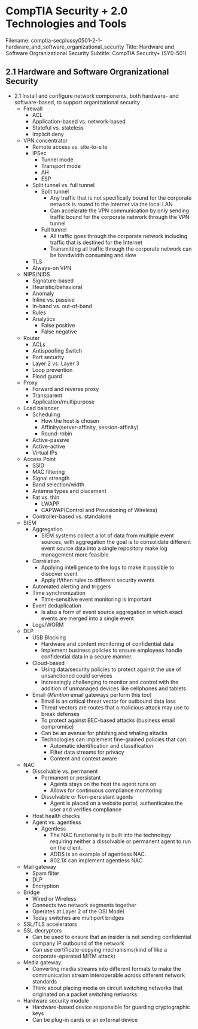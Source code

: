CompTIA Security + 2.0 Technologies and Tools
============================================================

Filename: comptia-secplussy0501-2-1-hardware_and_software_organizational_security
Title: Hardware and Software Orgranizational Security
Subtitle: CompTIA Security+ \(SY0-501\)

2.1 Hardware and Software Orgranizational Security
------------------------------------------------------------

* 2.1 Install and configure network components, both hardware- and software-based, to support organizational security
	+ Firewall
		- ACL
		- Application-based vs. network-based
		- Stateful vs. stateless
		- Implicit deny
	+ VPN concentrator
		- Remote access vs. site-to-site
		- IPSec
			* Tunnel mode
			* Transport mode
			* AH
			* ESP
		- Split tunnel vs. full tunnel
			* Split tunnel
				+ Any traffic that is not specifically bound for the corporate network is routed to the Internet via the local LAN
				+ Can accelarate the VPN communication by only sending traffic bound for the corporate network through the VPN tunnel
			* Full tunnel
				+ All traffic goes through the corporate network including traffic that is destined for the Internet
				+ Transmitting all traffic through the corporate network can be bandwidth consuming and slow
		- TLS
		- Always-on VPN
	+ NIPS/NIDS
		- Signature-based
		- Heuristic/behavioral
		- Anomaly
		- Inline vs. passive
		- In-band vs. out-of-band
		- Rules
		- Analytics
			* False positive
			* False negative
	+ Router
		- ACLs
		- Antispoofing Switch
		- Port security
		- Layer 2 vs. Layer 3 
		- Loop prevention
		- Flood guard
	+ Proxy
		- Forward and reverse proxy
		- Transparent
		- Application/multipurpose
	+ Load balancer
		- Scheduling
			* How the host is chosen
			* Affinity\(server-affinity, session-affinity\)
			* Round-robin
		- Active-passive
		- Active-active
		- Virtual IPs
	+ Access Point
		- SSID
		- MAC filtering
		- Signal strength
		- Band selection/width
		- Antenna types and placement
		- Fat vs. thin
			+ LWAPP
			+ CAPWAP\(Control and Provisioning of Wireless\)
		- Controller-based vs. standalone
	+ SIEM
		- Aggregation
			* SIEM systems collect a lot of data from multiple event sources, with aggregation the goal is to consolidate different event source data into a single repository make log management more feasible
		- Correlation
			* Applying intelligence to the logs to make it possible to discover event
			* Apply if/then rules to different security events
		- Automated alerting and triggers
		- Time synchronization
			* Time-sensitive event monitoring is important
		- Event deduplication
			* Is also a form of event source aggregation in which exact events are merged into a single event
		- Logs/WORM
	+ DLP
		- USB Blocking
			* Hardware and content monitoring of confidential data
			* Implement business policies to ensure employees handle confidential data in a secure manner.
		- Cloud-based
			* Using data/security policies to protect against the use of unsanctioned could services
			* Increasingly challenging to monitor and control with the addition of unmanaged devices like cellphones and tablets
		- Email \(*Mention* email gateways perform this too\)
			* Email is an critical threat vector for outbound data loss
			* Threat vectors are routes that a malicious attack may use to break defenses
			* To protect against BEC-based attacks \(business email compromise\)
			* Can be an avenue for phishing and whaling attacks
			* Technologies can implement fine-grained policies that can:
				+ Automatic identification and classification
				+ Filter data streams for privacy
				+ Content and context aware
	+ NAC
		- Dissolvable vs. permanent
			* Permanent or persistant
				+ Agents stays on the host the agent runs on
				+ Allows for continuous compliance monitoring
			* Dissolvable or Non-persistant agents
				+ Agent is placed on a website portal, authenticates the user and verifies compliance
		- Host health checks
		- Agent vs. agentless
			* Agentless
				+ The NAC functionality is built into the technology requiring neither a dissolvable or permanent agent to run on the client.
				+ ADDS is an example of agentless NAC.
				+ 802.1X can implement agentless NAC
	+ Mail gateway
		- Spam filter
		- DLP
		- Encryption
	+ Bridge
		- Wired or Wireless
		- Connects two network segments together
		- Operates at Layer 2 of the OSI Model
		- Today switches are multiport bridges
	+ SSL/TLS accelerators
	+ SSL decryptors
		* Can be used to ensure that an insider is not sending confidential company IP outbound of the network
		* Can use certificate-copying mechanisms\(kind of like a corporate-operated MiTM attack\)
	+ Media gateway
		* Converting media streams into different formats to make the communication stream interoperable across different network standards
		* Think about placing media on circuit switching networks that originated on a packet switching networks 
	+ Hardware security module
		* Hardware-based device responsible for guarding cryptographic keys
		* Can be plug-in cards or an external device
